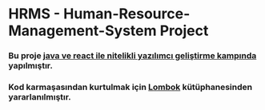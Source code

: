 # HRMS -  Human-Resource-Management-System Project
### Bu proje [java ve react ile nitelikli yazılımcı geliştirme kampında](https://www.kodlama.io/p/yazilim-gelistirici-yetistirme-kampi2)  yapılmıştır. 


###  Kod karmaşasından kurtulmak için [Lombok](https://projectlombok.org/) kütüphanesinden yararlanılmıştır. 

